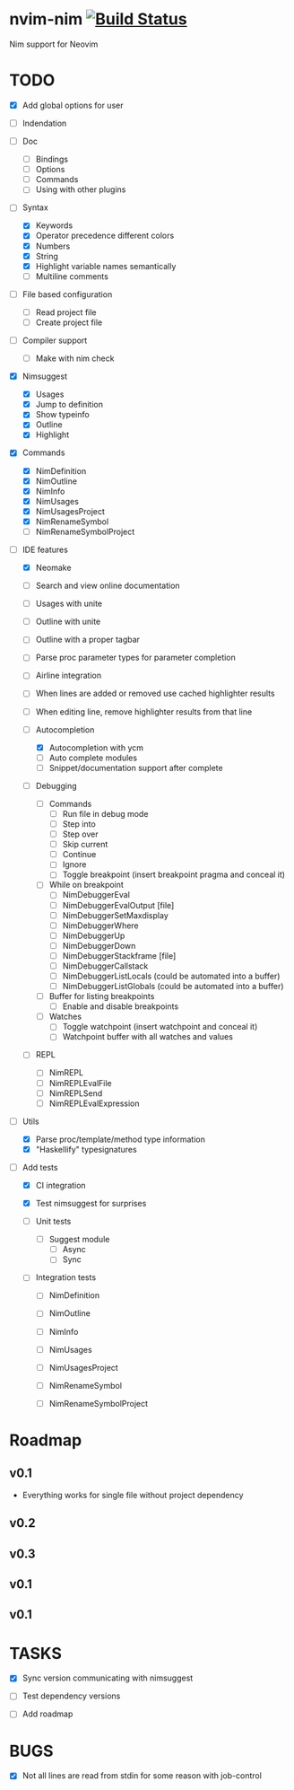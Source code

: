 # nvim-nim [![Build Status](https://travis-ci.org/baabelfish/nvim-nim.svg?branch=master)](https://travis-ci.org/baabelfish/nvim-nim)
Nim support for Neovim

# TODO
- [x] Add global options for user
- [ ] Indendation

- [ ] Doc
    - [ ] Bindings
    - [ ] Options
    - [ ] Commands
    - [ ] Using with other plugins

- [ ] Syntax
    - [x] Keywords
    - [x] Operator precedence different colors
    - [x] Numbers
    - [x] String
    - [x] Highlight variable names semantically
    - [ ] Multiline comments

- [ ] File based configuration
    - [ ] Read project file
    - [ ] Create project file

- [ ] Compiler support
    - [ ] Make with nim check

- [x] Nimsuggest
    - [x] Usages
    - [x] Jump to definition
    - [x] Show typeinfo
    - [x] Outline
    - [x] Highlight

- [x] Commands
    - [x] NimDefinition
    - [x] NimOutline
    - [x] NimInfo
    - [x] NimUsages
    - [x] NimUsagesProject
    - [x] NimRenameSymbol
    - [ ] NimRenameSymbolProject

- [ ] IDE features
    - [x] Neomake
    - [ ] Search and view online documentation
    - [ ] Usages with unite
    - [ ] Outline with unite
    - [ ] Outline with a proper tagbar
    - [ ] Parse proc parameter types for parameter completion
    - [ ] Airline integration
    - [ ] When lines are added or removed use cached highlighter results
    - [ ] When editing line, remove highlighter results from that line

    - [ ] Autocompletion
        - [x] Autocompletion with ycm
        - [ ] Auto complete modules
        - [ ] Snippet/documentation support after complete

    - [ ] Debugging
        - [ ] Commands
            - [ ] Run file in debug mode
            - [ ] Step into
            - [ ] Step over
            - [ ] Skip current
            - [ ] Continue
            - [ ] Ignore
            - [ ] Toggle breakpoint (insert breakpoint pragma and conceal it)

        - [ ] While on breakpoint
            - [ ] NimDebuggerEval
            - [ ] NimDebuggerEvalOutput [file]
            - [ ] NimDebuggerSetMaxdisplay
            - [ ] NimDebuggerWhere
            - [ ] NimDebuggerUp
            - [ ] NimDebuggerDown
            - [ ] NimDebuggerStackframe [file]
            - [ ] NimDebuggerCallstack
            - [ ] NimDebuggerListLocals (could be automated into a buffer)
            - [ ] NimDebuggerListGlobals (could be automated into a buffer)

        - [ ] Buffer for listing breakpoints
            - [ ] Enable and disable breakpoints

        - [ ] Watches
            - [ ] Toggle watchpoint (insert watchpoint and conceal it)
            - [ ] Watchpoint buffer with all watches and values

    - [ ] REPL
        - [ ] NimREPL
        - [ ] NimREPLEvalFile
        - [ ] NimREPLSend
        - [ ] NimREPLEvalExpression

- [ ] Utils
    - [x] Parse proc/template/method type information
    - [x] "Haskellify" typesignatures

- [ ] Add tests
    - [x] CI integration
    - [x] Test nimsuggest for surprises

    - [ ] Unit tests
        - [ ] Suggest module
            - [ ] Async
            - [ ] Sync

    - [ ] Integration tests
        - [ ] NimDefinition
        - [ ] NimOutline
        - [ ] NimInfo
        - [ ] NimUsages
        - [ ] NimUsagesProject
        - [ ] NimRenameSymbol
        - [ ] NimRenameSymbolProject


# Roadmap
## v0.1
- Everything works for single file without project dependency

## v0.2
## v0.3
## v0.1
## v0.1


# TASKS
- [x] Sync version communicating with nimsuggest
- [ ] Test dependency versions
- [ ] Add roadmap


# BUGS
- [x] Not all lines are read from stdin for some reason with job-control
